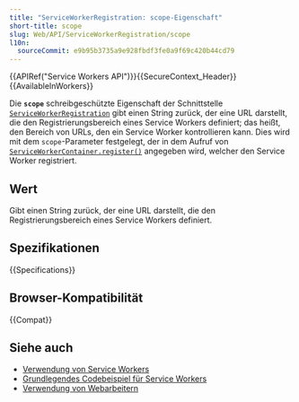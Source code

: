 ```yaml
---
title: "ServiceWorkerRegistration: scope-Eigenschaft"
short-title: scope
slug: Web/API/ServiceWorkerRegistration/scope
l10n:
  sourceCommit: e9b95b3735a9e928fbdf3fe0a9f69c420b44cd79
---
```


{{APIRef("Service Workers API")}}{{SecureContext_Header}} {{AvailableInWorkers}}

Die **`scope`** schreibgeschützte Eigenschaft der Schnittstelle [`ServiceWorkerRegistration`](/de/docs/Web/API/ServiceWorkerRegistration) gibt einen String zurück, der eine URL darstellt, die den Registrierungsbereich eines Service Workers definiert; das heißt, den Bereich von URLs, den ein Service Worker kontrollieren kann. Dies wird mit dem `scope`-Parameter festgelegt, der in dem Aufruf von [`ServiceWorkerContainer.register()`](/de/docs/Web/API/ServiceWorkerContainer/register) angegeben wird, welcher den Service Worker registriert.

## Wert

Gibt einen String zurück, der eine URL darstellt, die den Registrierungsbereich eines Service Workers definiert.

## Spezifikationen

{{Specifications}}

## Browser-Kompatibilität

{{Compat}}

## Siehe auch

- [Verwendung von Service Workers](/de/docs/Web/API/Service_Worker_API/Using_Service_Workers)
- [Grundlegendes Codebeispiel für Service Workers](https://github.com/mdn/dom-examples/tree/main/service-worker/simple-service-worker)
- [Verwendung von Webarbeitern](/de/docs/Web/API/Web_Workers_API/Using_web_workers)
